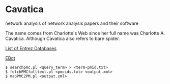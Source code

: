 # Cavatica
network analysis of network analysis papers and their software

The name comes from Charlotte's Web since her full name was Charlotte A. Cavatica. Although Cavatica also refers to barn spider.

[List of Entrez Databases](https://eutils.ncbi.nlm.nih.gov/entrez/eutils/einfo.fcgi)

[EBot](http://www.ncbi.nlm.nih.gov/Class/PowerTools/eutils/ebot.cgi)

```
$ searchpmc.pl <query_term> > <term-pmid.txt>
$ fetchPMCfulltext.pl <pmcids.txt> <output.xml>
$ mapPMC2PM.pl <output.xml> 
```